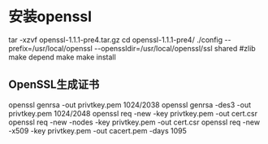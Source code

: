 # 安装openssl
tar -xzvf openssl-1.1.1-pre4.tar.gz
cd openssl-1.1.1-pre4/
./config --prefix=/usr/local/openssl --openssldir=/usr/local/openssl/ssl shared #zlib
make depend
make
make install

## OpenSSL生成证书
openssl genrsa -out privtkey.pem 1024/2038
openssl genrsa -des3 -out privtkey.pem 1024/2048
openssl req -new -key privtkey.pem -out cert.csr
openssl req -new -nodes -key privtkey.pem -out cert.csr
openssl req -new -x509 -key privtkey.pem -out cacert.pem -days 1095

